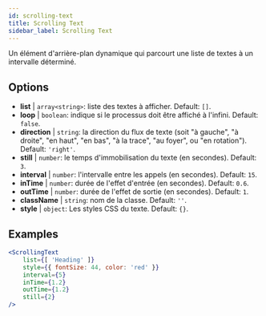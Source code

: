 ```yaml
---
id: scrolling-text
title: Scrolling Text
sidebar_label: Scrolling Text
---
```


Un élément d'arrière-plan dynamique qui parcourt une liste de textes à un intervalle déterminé.

## Options

* __list__ | `array<string>`: liste des textes à afficher. Default: `[]`.
* __loop__ | `boolean`: indique si le processus doit être affiché à l'infini. Default: `false`.
* __direction__ | `string`: la direction du flux de texte (soit "à gauche", "à droite", "en haut", "en bas", "à la trace", "au foyer", ou "en rotation"). Default: `'right'`.
* __still__ | `number`: le temps d'immobilisation du texte (en secondes). Default: `3`.
* __interval__ | `number`: l'intervalle entre les appels (en secondes). Default: `15`.
* __inTime__ | `number`: durée de l'effet d'entrée (en secondes). Default: `0.6`.
* __outTime__ | `number`: durée de l'effet de sortie (en secondes). Default: `1`.
* __className__ | `string`: nom de la classe. Default: `''`.
* __style__ | `object`: Les styles CSS du texte. Default: `{}`.


## Examples

```jsx live
<ScrollingText
    list={[ 'Heading' ]}
    style={{ fontSize: 44, color: 'red' }}
    interval={5}
    inTime={1.2}
    outTime={1.2}
    still={2}
/>
```



